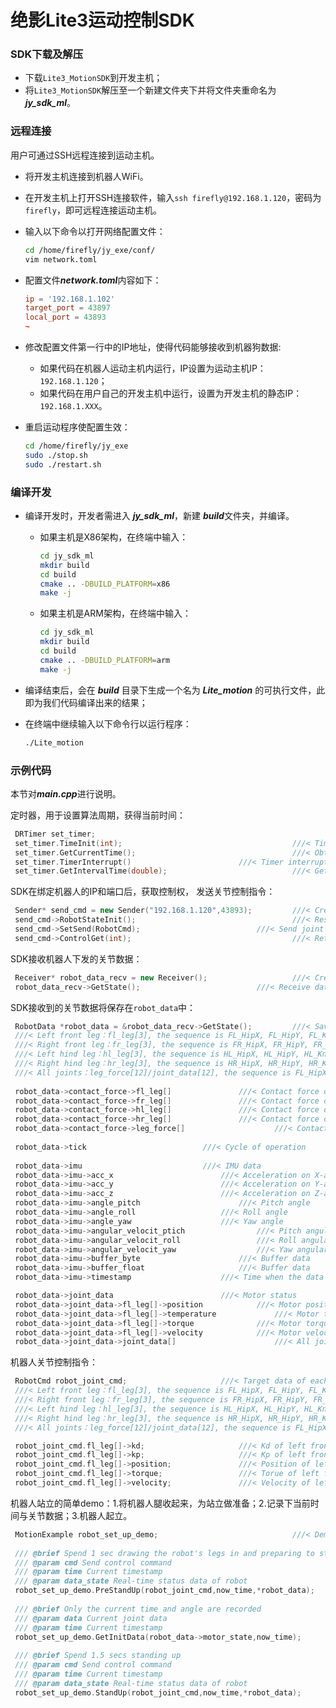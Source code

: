 # 绝影Lite3运动控制SDK

### SDK下载及解压

- 下载`Lite3_MotionSDK`到开发主机；
- 将`Lite3_MotionSDK`解压至一个新建文件夹下并将文件夹重命名为 ***jy_sdk_ml***。

### 远程连接

用户可通过SSH远程连接到运动主机。

- 将开发主机连接到机器人WiFi。

- 在开发主机上打开SSH连接软件，输入`ssh firefly@192.168.1.120`，密码为 `firefly`，即可远程连接运动主机。

- 输入以下命令以打开网络配置文件：
	```Bash
	cd /home/firefly/jy_exe/conf/
	vim network.toml
	```
- 配置文件***network.toml***内容如下：
	```toml
	ip = '192.168.1.102'
	target_port = 43897
	local_port = 43893
	~
	```
	
- 修改配置文件第一行中的IP地址，使得代码能够接收到机器狗数据:
	- 如果代码在机器人运动主机内运行，IP设置为运动主机IP：`192.168.1.120`；  
	- 如果代码在用户自己的开发主机中运行，设置为开发主机的静态IP：`192.168.1.XXX`。
	
- 重启运动程序使配置生效：
	```bash
	cd /home/firefly/jy_exe
	sudo ./stop.sh
	sudo ./restart.sh
	```

### 编译开发

- 编译开发时，开发者需进入 ***jy_sdk_ml***，新建 ***build***文件夹，并编译。

   - 如果主机是X86架构，在终端中输入：

		```bash
		cd jy_sdk_ml
		mkdir build
		cd build
		cmake .. -DBUILD_PLATFORM=x86
		make -j
		```

   - 如果主机是ARM架构，在终端中输入：

		```bash
		cd jy_sdk_ml
		mkdir build
		cd build
		cmake .. -DBUILD_PLATFORM=arm
		make -j
		```

- 编译结束后，会在 ***build*** 目录下生成一个名为 ***Lite_motion*** 的可执行文件，此即为我们代码编译出来的结果；
- 在终端中继续输入以下命令行以运行程序：

   ```bash
   ./Lite_motion
   ```

### 示例代码

本节对***main.cpp***进行说明。  

定时器，用于设置算法周期，获得当前时间：

   ```cpp
	DRTimer set_timer;
 	set_timer.TimeInit(int);                              		  ///< Timer initialization, input: cycle; unit: ms
 	set_timer.GetCurrentTime();                           		  ///< Obtain time for algorithm
 	set_timer.TimerInterrupt()			      		  ///< Timer interrupt flag
 	set_timer.GetIntervalTime(double);                    		  ///< Get the current time
   ```

SDK在绑定机器人的IP和端口后，获取控制权， 发送关节控制指令：

   ```cpp
	Sender* send_cmd = new Sender("192.168.1.120",43893); 		  ///< Create a sender thread
	send_cmd->RobotStateInit();                           		  ///< Reset all joints to zero and gain control right
	send_cmd->SetSend(RobotCmd); 			     		  ///< Send joint control command
	send_cmd->ControlGet(int);                            		  ///< Return the control right
   ```

SDK接收机器人下发的关节数据：

   ```cpp
	Receiver* robot_data_recv = new Receiver();           		  ///< Create a thread for receiving and parsing
	robot_data_recv->GetState(); 			      		  ///< Receive data from 12 joints 
   ```

SDK接收到的关节数据将保存在`robot_data`中：

   ```cpp
	RobotData *robot_data = &robot_data_recv->GetState(); 		  ///< Saving joint data to the robot_data
	///< Left front leg：fl_leg[3], the sequence is FL_HipX, FL_HipY, FL_Knee
	///< Right front leg：fr_leg[3], the sequence is FR_HipX, FR_HipY, FR_Knee
	///< Left hind leg：hl_leg[3], the sequence is HL_HipX, HL_HipY, HL_Knee
	///< Right hind leg：hr_leg[3], the sequence is HR_HipX, HR_HipY, HR_Knee
	///< All joints：leg_force[12]/joint_data[12], the sequence is FL_HipX, FL_HipY, FL_Knee, FR_HipX, FR_HipY, FR_Knee, HL_HipX, HL_HipY, HL_Knee, HR_HipX, HR_HipY, HR_Knee
	
	robot_data->contact_force->fl_leg[]				  ///< Contact force on left front foot in X-axis, Y-axis and Z-axis
	robot_data->contact_force->fr_leg[]				  ///< Contact force on right front foot in X-axis, Y-axis and Z-axis
	robot_data->contact_force->hl_leg[]				  ///< Contact force on left hind foot in X-axis, Y-axis and Z-axis
	robot_data->contact_force->hr_leg[]				  ///< Contact force on right hind foot in X-axis, Y-axis and Z-axis
	robot_data->contact_force->leg_force[]			          ///< Contact force on all feet
	
	robot_data->tick						  ///< Cycle of operation
	
	robot_data->imu							  ///< IMU data	
	robot_data->imu->acc_x						  ///< Acceleration on X-axis
	robot_data->imu->acc_y						  ///< Acceleration on Y-axis
	robot_data->imu->acc_z						  ///< Acceleration on Z-axis
	robot_data->imu->angle_pitch					  ///< Pitch angle
	robot_data->imu->angle_roll					  ///< Roll angle
	robot_data->imu->angle_yaw					  ///< Yaw angle
	robot_data->imu->angular_velocit_ptich			  	  ///< Pitch angular velocity
	robot_data->imu->angular_velocit_roll			  	  ///< Roll angular velocity
	robot_data->imu->angular_velocit_yaw		   	 	  ///< Yaw angular velocity
	robot_data->imu->buffer_byte					  ///< Buffer data
	robot_data->imu->buffer_float					  ///< Buffer data
	robot_data->imu->timestamp					  ///< Time when the data is obtained

	robot_data->joint_data						  ///< Motor status
	robot_data->joint_data->fl_leg[]->position		  	  ///< Motor position of left front leg
	robot_data->joint_data->fl_leg[]->temperature	  		  ///< Motor temperature of left front leg
	robot_data->joint_data->fl_leg[]->torque		 	  ///< Motor torque of left front leg 
	robot_data->joint_data->fl_leg[]->velocity		 	  ///< Motor velocity of left front leg
	robot_data->joint_data->joint_data[]              		  ///< All joint data
   ```

 机器人关节控制指令：

   ```cpp
	RobotCmd robot_joint_cmd;  					  ///< Target data of each joint
 	///< Left front leg：fl_leg[3], the sequence is FL_HipX, FL_HipY, FL_Knee
	///< Right front leg：fr_leg[3], the sequence is FR_HipX, FR_HipY, FR_Knee
	///< Left hind leg：hl_leg[3], the sequence is HL_HipX, HL_HipY, HL_Knee
	///< Right hind leg：hr_leg[3], the sequence is HR_HipX, HR_HipY, HR_Knee
	///< All joints：leg_force[12]/joint_data[12], the sequence is FL_HipX, FL_HipY, FL_Knee, FR_HipX, FR_HipY, FR_Knee, HL_HipX, HL_HipY, HL_Knee, HR_HipX, HR_HipY, HR_Knee

	robot_joint_cmd.fl_leg[]->kd;					  ///< Kd of left front leg
	robot_joint_cmd.fl_leg[]->kp;					  ///< Kp of left front leg
	robot_joint_cmd.fl_leg[]->position;				  ///< Position of left front leg
	robot_joint_cmd.fl_leg[]->torque;				  ///< Torue of left front leg
	robot_joint_cmd.fl_leg[]->velocity;				  ///< Velocity of left front leg
   ```

机器人站立的简单demo：1.将机器人腿收起来，为站立做准备；2.记录下当前时间与关节数据；3.机器人起立。

   ```cpp
	MotionExample robot_set_up_demo;                      		  ///< Demo for testing
	
    /// @brief Spend 1 sec drawing the robot's legs in and preparing to stand
    /// @param cmd Send control command
    /// @param time Current timestamp
    /// @param data_state Real-time status data of robot
	robot_set_up_demo.PreStandUp(robot_joint_cmd,now_time,*robot_data);	
	
    /// @brief Only the current time and angle are recorded
    /// @param data Current joint data
    /// @param time Current timestamp
	robot_set_up_demo.GetInitData(robot_data->motor_state,now_time);	
	
    /// @brief Spend 1.5 secs standing up
    /// @param cmd Send control command
    /// @param time Current timestamp
    /// @param data_state Real-time status data of robot
	robot_set_up_demo.StandUp(robot_joint_cmd,now_time,*robot_data);
   ```





